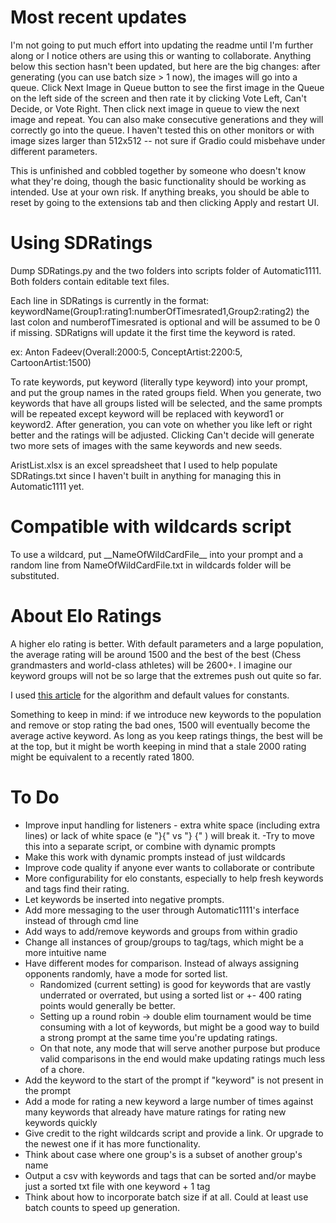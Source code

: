 # Most recent updates
I'm not going to put much effort into updating the readme until I'm further along or I notice others are using this or wanting to collaborate. Anything below this section hasn't been updated, but here are the big changes: after generating (you can use batch size > 1 now), the images will go into a queue. Click Next Image in Queue button to see the first image in the Queue on the left side of the screen and then rate it by clicking Vote Left, Can't Decide, or Vote Right. Then click next image in queue to view the next image and repeat. You can also make consecutive generations and they will correctly go into the queue. I haven't tested this on other monitors or with image sizes larger than 512x512 -- not sure if Gradio could misbehave under different parameters.

This is unfinished and cobbled together by someone who doesn't know what they're doing, though the basic functionality should be working as intended. Use at your own risk. If anything breaks, you should be able to reset by going to the extensions tab and then clicking Apply and restart UI. 

# Using SDRatings

Dump SDRatings.py and the two folders into scripts folder of Automatic1111. Both folders contain editable text files.

Each line in SDRatings is currently in the format:
keywordName(Group1:rating1:numberOfTimesrated1,Group2:rating2)
the last colon and numberofTimesrated is optional and will be assumed to be 0 if missing. SDRatigns will update it the first time the keyword is rated.

ex: Anton Fadeev(Overall:2000:5, ConceptArtist:2200:5, CartoonArtist:1500)

To rate keywords, put keyword (literally type keyword) into your prompt, and put the group names in the rated groups field. When you generate, two keywords that have all groups listed will be selected, and the same prompts will be repeated except keyword will be replaced with keyword1 or keyword2. After generation, you can vote on whether you like left or right better and the ratings will be adjusted. Clicking Can't decide will generate two more sets of images with the same keywords and new seeds. 

AristList.xlsx is an excel spreadsheet that I used to help populate SDRatings.txt since I haven't built in anything for managing this in Automatic1111 yet. 


# Compatible with wildcards script
To use a wildcard, put \_\_NameOfWildCardFile\_\_ into your prompt and a random line from NameOfWildCardFile.txt in wildcards folder will be substituted.

# About Elo Ratings

A higher elo rating is better. With default parameters and a large population, the average rating will be around 1500 and the best of the best (Chess grandmasters and world-class athletes) will be 2600+. I imagine our keyword groups will not be so large that the extremes push out quite so far. 

I used [this article](https://mattmazzola.medium.com/understanding-the-elo-rating-system-264572c7a2b4) for the algorithm and default values for constants.

Something to keep in mind: if we introduce new keywords to the population and remove or stop rating the bad ones, 1500 will eventually become the average active keyword. As long as you keep ratings things, the best will be at the top, but it might be worth keeping in mind that a stale 2000 rating might be equivalent to a recently rated 1800.

# To Do
- Improve input handling for listeners - extra white space (including extra lines) or lack of white space (e "}{" vs "} {" ) will break it.
  -Try to move this into a separate script, or combine with dynamic prompts
- Make this work with dynamic prompts instead of just wildcards
- Improve code quality if anyone ever wants to collaborate or contribute
- More configurability for elo constants, especially to help fresh keywords and tags find their rating. 
- Let keywords be inserted into negative prompts. 
- Add more messaging to the user through Automatic1111's interface instead of through cmd line
- Add ways to add/remove keywords and groups from within gradio
- Change all instances of group/groups to tag/tags, which might be a more intuitive name
- Have different modes for comparison. Instead of always assigning opponents randomly, have a mode for sorted list. 
  - Randomized (current setting) is good for keywords that are vastly underrated or overrated, but using a sorted list or +- 400 rating points would generally be better.
  - Setting up a round robin -> double elim tournament would be time consuming with a lot of keywords, but might be a good way to build a strong prompt at the same time you're updating ratings.
  - On that note, any mode that will serve another purpose but produce valid comparisons in the end would make updating ratings much less of a chore. 
- Add the keyword to the start of the prompt if "keyword" is not present in the prompt
- Add a mode for rating a new keyword a large number of times against many keywords that already have mature ratings for rating new keywords quickly
- Give credit to the right wildcards script and provide a link. Or upgrade to the newest one if it has more functionality.
- Think about case where one group's is a subset of another group's name
- Output a csv with keywords and tags that can be sorted and/or maybe just a sorted txt file with one keyword + 1 tag
- Think about how to incorporate batch size if at all. Could at least use batch counts to speed up generation. 